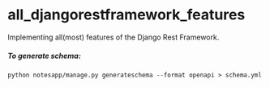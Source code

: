 # all_djangorestframework_features
Implementing all(most) features of the Django Rest Framework.


##### To generate schema:
`python notesapp/manage.py generateschema --format openapi > schema.yml`
